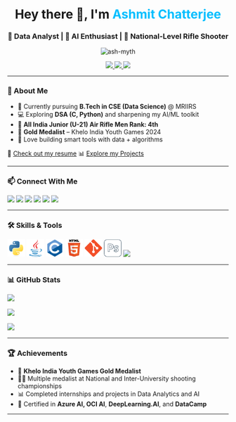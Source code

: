 <h1 align="center">Hey there 👋, I'm <span style="color:#00BFFF;">Ashmit Chatterjee</span></h1>
<h3 align="center">🎯 Data Analyst | 🧠 AI Enthusiast | 🎯 National-Level Rifle Shooter</h3>

<p align="center">
  <img src="https://komarev.com/ghpvc/?username=ash-myth&label=Profile%20Views&color=blue&style=flat-square" alt="ash-myth" />
</p>

<p align="center">
  <a href="https://linkedin.com/in/ashmit-chatterjee-013511288" target="_blank">
    <img src="https://img.shields.io/badge/LinkedIn-blue?style=for-the-badge&logo=linkedin" />
  </a>
  <a href="https://instagram.com/ashmitchatta" target="_blank">
    <img src="https://img.shields.io/badge/Instagram-pink?style=for-the-badge&logo=instagram" />
  </a>
  <a href="mailto:ashmit.chatterjee@gmail.com">
    <img src="https://img.shields.io/badge/Email-D14836?style=for-the-badge&logo=gmail&logoColor=white" />
  </a>
</p>

---

### 🚀 About Me

- 🔭 Currently pursuing **B.Tech in CSE (Data Science)** @ MRIIRS  
- 💻 Exploring **DSA (C, Python)** and sharpening my AI/ML toolkit  
- 🏅 **All India Junior (U-21) Air Rifle Men Rank: 4th**  
- 🎯 **Gold Medalist** – Khelo India Youth Games 2024  
- 🧠 Love building smart tools with data + algorithms  

📄 [Check out my resume]([https://drive.google.com/file/d/1fWDw0caKz9wgznDuH1wHnH10nwveiKmP/view?usp=sharing](https://drive.google.com/file/d/1uj6-9jKQLrY_HQh2f02V82nT_L4xhh-Z/view?usp=sharing))  
📊 [Explore my Projects](https://drive.google.com/drive/folders/13kKaUiYU9t9wvxyP_ZtQIfYj5kuYef4W?usp=sharing)

---

### 📫 Connect With Me

<p align="left">
  <a href="https://twitter.com/ashmitchatta"><img src="https://raw.githubusercontent.com/rahuldkjain/github-profile-readme-generator/master/src/images/icons/Social/twitter.svg" width="30" /></a>
  <a href="https://linkedin.com/in/ashmit-chatterjee-013511288"><img src="https://raw.githubusercontent.com/rahuldkjain/github-profile-readme-generator/master/src/images/icons/Social/linked-in-alt.svg" width="30" /></a>
  <a href="https://kaggle.com/ashmitchatterjee"><img src="https://raw.githubusercontent.com/rahuldkjain/github-profile-readme-generator/master/src/images/icons/Social/kaggle.svg" width="30" /></a>
  <a href="https://instagram.com/ashmitchatta"><img src="https://raw.githubusercontent.com/rahuldkjain/github-profile-readme-generator/master/src/images/icons/Social/instagram.svg" width="30" /></a>
  <a href="https://www.youtube.com/c/ashtube%20official"><img src="https://raw.githubusercontent.com/rahuldkjain/github-profile-readme-generator/master/src/images/icons/Social/youtube.svg" width="30" /></a>
  <a href="https://www.leetcode.com/ashmitchatta"><img src="https://raw.githubusercontent.com/rahuldkjain/github-profile-readme-generator/master/src/images/icons/Social/leet-code.svg" width="30" /></a>
</p>

---

### 🛠️ Skills & Tools

<p>
  <img src="https://raw.githubusercontent.com/devicons/devicon/master/icons/python/python-original.svg" width="40" />
  <img src="https://raw.githubusercontent.com/devicons/devicon/master/icons/java/java-original.svg" width="40" />
  <img src="https://raw.githubusercontent.com/devicons/devicon/master/icons/c/c-original.svg" width="40" />
  <img src="https://raw.githubusercontent.com/devicons/devicon/master/icons/html5/html5-original-wordmark.svg" width="40" />
  <img src="https://raw.githubusercontent.com/devicons/devicon/master/icons/git/git-original.svg" width="40" />
  <img src="https://raw.githubusercontent.com/devicons/devicon/master/icons/photoshop/photoshop-line.svg" width="40" />
  <img src="https://www.vectorlogo.zone/logos/microsoft_powerbi/microsoft_powerbi-icon.svg" width="40" />
</p>

---

### 📊 GitHub Stats

<p>
  <img src="https://github-readme-stats.vercel.app/api?username=ash-myth&show_icons=true&theme=radical" />
</p>
<p>
  <img src="https://github-readme-stats.vercel.app/api/top-langs/?username=ash-myth&layout=compact&theme=radical" />
</p>
<p>
  <img src="https://github-readme-streak-stats.herokuapp.com/?user=ash-myth&theme=radical" />
</p>

---

### 🏆 Achievements

- 🥇 **Khelo India Youth Games Gold Medalist**
- 🥇🥉 Multiple medalist at National and Inter-University shooting championships
- 📊 Completed internships and projects in Data Analytics and AI
- 📜 Certified in **Azure AI, OCI AI**, **DeepLearning.AI**, and **DataCamp**

---


